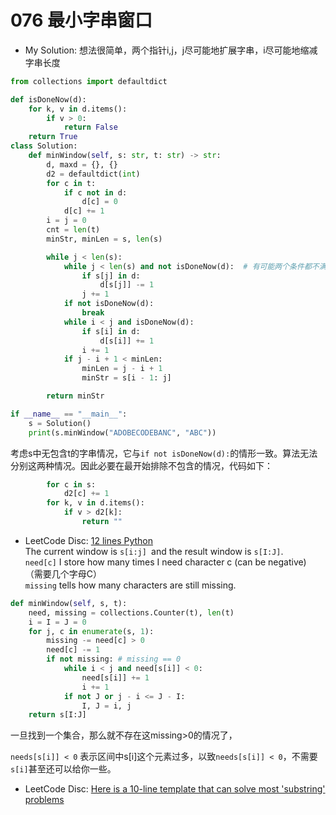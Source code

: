 # 076 最小字串窗口

* My Solution: 想法很简单，两个指针i,j，j尽可能地扩展字串，i尽可能地缩减字串长度   

```python
from collections import defaultdict

def isDoneNow(d):
    for k, v in d.items():
        if v > 0:
            return False
    return True
class Solution:
    def minWindow(self, s: str, t: str) -> str:
        d, maxd = {}, {}
        d2 = defaultdict(int)
        for c in t:
            if c not in d:
                d[c] = 0
            d[c] += 1
        i = j = 0
        cnt = len(t)
        minStr, minLen = s, len(s)

        while j < len(s):
            while j < len(s) and not isDoneNow(d):  # 有可能两个条件都不满足吗？
                if s[j] in d:
                    d[s[j]] -= 1
                j += 1
            if not isDoneNow(d):
                break
            while i < j and isDoneNow(d):
                if s[i] in d:
                    d[s[i]] += 1
                i += 1
            if j - i + 1 < minLen:
                minLen = j - i + 1
                minStr = s[i - 1: j]

        return minStr

if __name__ == "__main__":
    s = Solution()
    print(s.minWindow("ADOBECODEBANC", "ABC"))
```

考虑s中无包含t的字串情况，它与`if not isDoneNow(d):`的情形一致。算法无法分别这两种情况。因此必要在最开始排除不包含的情况，代码如下：

```python
        for c in s:
            d2[c] += 1
        for k, v in d.items():
            if v > d2[k]:
                return ""
```


* LeetCode Disc: [12 lines Python](https://leetcode.com/problems/minimum-window-substring/discuss/26804/12-lines-Python)  
The current window is `s[i:j] `and the result window is `s[I:J]`.     
`need[c]` I store how many times I need character c (can be negative) （需要几个字母C）  
`missing` tells how many characters are still missing.


```python
def minWindow(self, s, t):
    need, missing = collections.Counter(t), len(t)
    i = I = J = 0
    for j, c in enumerate(s, 1):
        missing -= need[c] > 0
        need[c] -= 1
        if not missing: # missing == 0
            while i < j and need[s[i]] < 0:
                need[s[i]] += 1
                i += 1
            if not J or j - i <= J - I:
                I, J = i, j
    return s[I:J]
```



一旦找到一个集合，那么就不存在这missing>0的情况了，

`needs[s[i]] < 0` 表示区间中s[i]这个元素过多，以致`needs[s[i]] < 0`，不需要`s[i]`甚至还可以给你一些。



* LeetCode Disc: [Here is a 10-line template that can solve most 'substring' problems](https://leetcode.com/problems/minimum-window-substring/discuss/26808/Here-is-a-10-line-template-that-can-solve-most-'substring'-problems)